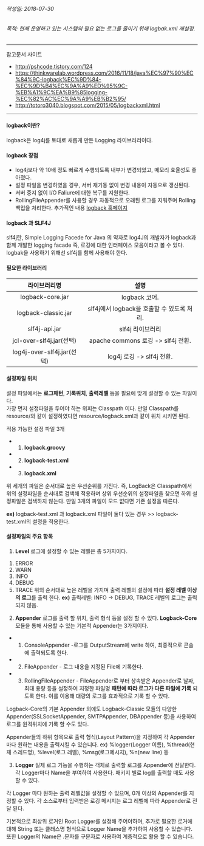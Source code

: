 ###### 작성일: 2018-07-30  
###### 목적: 현재 운영하고 있는 시스템의 필요 없는 로그를 줄이기 위해 logbak.xml 재설정. 
----------------------
참고문서 사이트 
* <http://pshcode.tistory.com/124>
* <https://thinkwarelab.wordpress.com/2016/11/18/java%EC%97%90%EC%84%9C-logback%EC%9D%84-%EC%9D%B4%EC%9A%A9%ED%95%9C-%EB%A1%9C%EA%B9%85logging-%EC%82%AC%EC%9A%A9%EB%B2%95/> 
* <http://totoro3040.blogspot.com/2015/05/logbackxml.html>
--------------------- 
#### **logback이란**? 
logback은 log4j를 토대로 새롭게 만든 Logging 라이브러리이다. 

#### **logback 장점**
* log4j보다 약 10배 정도 빠르게 수행되도록 내부가 변경되었고, 메모리 효율성도 좋아졌다. 
* 설정 파일을 변경하였을 경우, 서버 재기동 없이 변경 내용이 자동으로 갱신된다. 
* 서버 중지 없이 I/O Faliure에 대한 복구를 지원한다. 
* RollingFileAppender를 사용할 경우 자동적으로 오래된 로그를 지워주며 Rolling 백업을 처리한다. 
추가적인 내용 [logback 홈페이지](http://logback.qos.ch/reasonsToSwitch.html)

#### **logback 과 SLF4J**  
slf4j란, Simple Logging Facede for Java 의 약자로 log4J의 개발자가 logback과 함께 개발한 logging facade 즉, 로깅에 대한 인터페이스 
모음이라고 볼 수 있다. logbak을 사용하기 위해선 slf4j를 함께 사용해야 한다.

#### **필요한 라이브러리** 
|  <center>라이브러리명</center> |  <center>설명</center> | 
|:--------:|:--------:|
|logback-core.jar | logback 코어. |
|logback-classic.jar | slf4j에서 logback을 호출할 수 있도록 처리. |
|slf4j-api.jar | slf4j 라이브러리 |
|jcl-over-slf4j.jar(선택) | apache commons 로깅 -> slf4j 전환. |
|log4j-over-slf4j.jar(선택) | log4j 로깅 -> slf4j 전환. |

#### **설정파일 위치**
설정 파일에서는 **로그패턴**, **기록위치**, **출력레벨** 등을 필요에 맞게 설정할 수 있는 파일이다.  
가장 먼저 설정파일을 두어야 하는 위피는 Classpath 이다. 만일 Classpath를 resource/와 같이 설정하였다면 resource/logback.xml과 같이 위치 
시키면 된다. 

적용 가능한 설정 파일 3개  
* 1. **logback.groovy**
* 2. **logback-test.xml**
* 3. **logback.xml**

위 세개의 파일은 순서대로 높은 우선순위를 가진다. 
즉, LogBack은 Classpath에서 위의 설정파일을 순서대로 검색해 적용하며 상위 우선순위의 설정파일을 찾으면 하위 설정파일은 검색하지 않는다. 만일 
3개의 파일이 모드 없다면 기존 설정을 따른다. 

**ex)** logback-test.xml 과 logback.xml 파일이 둘다 있는 경우 >> logback-test.xml의 설정을 적용한다. 

#### **설정파일의 주요 항목** 
1. **Level** 
로그에 설정할 수 있는 레벨은 총 5가지이다. 
1) ERROR
2) WARN
3) INFO
4) DEBUG
5) TRACE 
위의 순서대로 높은 레벨을 가지며 출력 레벨의 설정에 따라 **설정 레벨 이상의 로그**를 출력 한다. 
**ex)** 출력레벨: INFO -> DEBUG, TRACE 레벨의 로그는 출력되지 않음. 

2. **Appender** 
로그를 출력 할 위치, 출력 형식 등을 설정 할 수 있다. 
**Logback-Core** 모듈을 통해 사용할 수 있는 기본적 Appender는 3가지이다.  
* 1) ConsoleAppender -로그를 OutputStream에 write 하여, 최종적으로 콘솔에 출력되도록 한다. 
* 2) FileAppender - 로그 내용을 지정된 File에 기록한다.  
* 3) RollingFileAppender - FileAppender로 부터 상속받은 Appender로 날짜, 최대 용량 등을 설정하여 지정한 파일명 **패턴에 따라 로그가 다른 파일에 기록** 되도록 한다. 이를 이용해 대량의 로그를 효과적으로 기록 할 수 있다. 

Logback-Core의 기본 Appender 외에도 Logback-Classic 모듈의 다양한 Appender(SSLSocketAppender, SMTPAppender, DBAppender 등)을 사용하여 로그를 원격위치에 기록 할 수도 있다. 

Appender들의 하위 항목으로 출력 형식(Layout Pattern)을 지정하여 각 Appender마다 원하는 내용을 출력시킬 수 있습니다. 
ex) %logger(Logger 이름), %thread(현재 스레드명), %level(로그 레벨), %msg(로그메시지), %n(new line) 등 

3. **Logger** 
실제 로그 기능을 수행하는 객체로 출력할 로그를 Appender에 전달한다.각 Logger마다 Name을 부여하여 사용한다. 패키지 별로 log를 출력할 때도 사용 할 수 있다. 

각 Logger 마다 원하는 출력 레벨값을 설정할 수 있으며, 0개 이상의 Appender를 지정할 수 있다. 각 소스로부터 입력받은 로깅 메시지는 로그 레벨에 따라 Appender로 전달 된다. 

기본적으로 최상위 로거인 Root Logger를 설정해 주어야하며, 추가로 필요한 로거에 대해 String 또는 클래스명 형식으로 Logger Name을 추가하여 사용할 수 있습니다. 또한 Logger의 Name은 .문자를 구분자로 사용하여 계층적으로 활용 할 수 있습니다.


